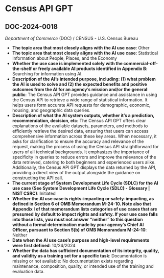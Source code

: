 # Census API GPT
## DOC-2024-0018
_Department of Commerce_ (DOC) / CENSUS - U.S. Census Bureau


+ **The topic area that most closely aligns with the AI use case**: Other
+ **The topic area that most closely aligns with the AI use case**: Statistical Information about People, Places, and the Economy
+ **Whether the use case is implemented solely with the commercial-off-the-shelf or freely available AI products identified in Appendix B**: Searching for information using AI.
+ **Description of the AI’s intended purpose, including: (1) what problem the AI is used to solve and (2) the expected benefits and positive outcomes from the AI for an agency’s mission and/or the general public**: The Census API GPT provides guidance and assistance in using the Census API to retrieve a wide range of statistical information. It helps users form accurate API requests for demographic, economic, housing, and geographic data queries.
+ **Description of what the AI system outputs, whether it’s a prediction, recommendation, decision, etc**: The Census API GPT offers clear explanations of the available datasets, parameters, and methods to efficiently retrieve the desired data, ensuring that users can access comprehensive information across these key areas. When necessary, it asks for clarification to ensure the accuracy and relevance of the request, making the process of using the Census API straightforward for users of all technical backgrounds. It emphasizes the importance of specificity in queries to reduce errors and improve the relevance of the data retrieved, catering to both beginners and experienced users alike. Additionally, the Census API GPT displays the data returned by the API, providing a direct view of the output alongside the guidance on constructing the API call.
+ **The current stage of System Development Life Cycle (SDLC) for the AI use case (See System Development Life Cycle (SDLC) - Glossary | NIST CSRC)**: Initiated
+ **Whether the AI use case is rights-impacting or safety-impacting, as defined in Section 6 of OMB Memorandum M-24-10. Note also that Appendix I of that memorandum lists categories of use cases that are presumed by default to impact rights and safety. If your use case falls into those lists, you must not answer “neither” to this question without a formal determination made by your agency’s Chief AI Officer, pursuant to Section 5(b) of OMB Memorandum M-24-10**: Neither
+ **Date when the AI use case’s purpose and high-level requirements were first defined**: 10/24/2024
+ **Whether the data has sufficient documentation of its integrity, quality, and validity as a training set for a specific task**: Documentation is missing or not available: No documentation exists regarding maintenance, composition, quality, or intended use of the training and evaluation data.